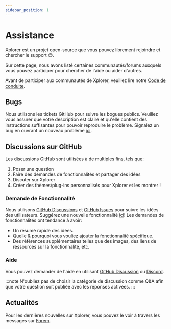 ```yaml
---
sidebar_position: 1
---
```


# Assistance

Xplorer est un projet open-source que vous pouvez librement rejoindre et chercher le support 😊.

Sur cette page, nous avons listé certaines communautés/forums auxquels vous pouvez participer pour chercher de l'aide ou aider d'autres.

Avant de participer aux communautés de Xplorer, veuillez lire notre [Code de conduite](/docs/community/CODE_OF_CONDUCT/).

## Bugs

Nous utilisons les tickets GitHub pour suivre les bogues publics. Veuillez vous assurer que votre description est claire et qu'elle contient des instructions suffisantes pour pouvoir reproduire le problème. Signalez un bug en ouvrant un nouveau problème [ici](https://github.com/kimlimjustin/xplorer/issues/new).

## Discussions sur GitHub

Les discussions GitHub sont utilisées à de multiples fins, tels que:

1. Poser une question
2. Faire des demandes de fonctionnalités et partager des idées
3. Discuter sur Xplorer
4. Créer des thèmes/plug-ins personnalisés pour Xplorer et les montrer !

### Demande de Fonctionnalité

Nous utilisons [GitHub Discussions](https://github.com/kimlimjustin/xplorer/discussion) et [GitHub Issues](https://github.com/kimlimjustin/xplorer/issues) pour suivre les idées des utilisateurs. Suggérez une nouvelle fonctionnalité [ici](https://github.com/kimlimjustin/xplorer/discussions/new)! Les demandes de fonctionnalités ont tendance à avoir:

-   Un résumé rapide des idées.
-   Quelle & pourquoi vous vouliez ajouter la fonctionnalité spécifique.
-   Des références supplémentaires telles que des images, des liens de ressources sur la fonctionnalité, etc.

### Aide

Vous pouvez demander de l'aide en utilisant [GitHub Discussion](https://github.com/kimlimjustin/xplorer/discussions) ou [Discord](https://discord.gg/kK7rwxPt).

:::note N'oubliez pas de choisir la catégorie de discussion comme Q&A afin que votre question soit publiée avec les réponses activées. :::

## Actualités

Pour les dernières nouvelles sur Xplorer, vous pouvez le voir à travers les messages sur [Forem](https://dev.to/t/xplorer).
